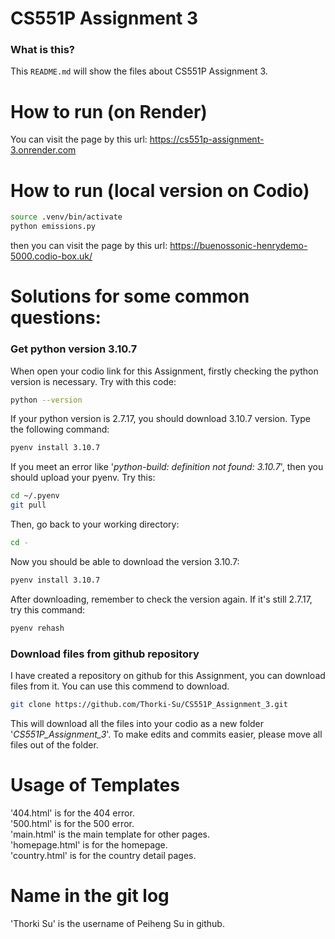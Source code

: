 # CS551P Assignment 3

### What is this?
This `README.md` will show the files about CS551P Assignment 3.

# How to run (on Render)
You can visit the page by this url: https://cs551p-assignment-3.onrender.com

# How to run (local version on Codio)
```bash
source .venv/bin/activate
python emissions.py
```
then you can visit the page by this url: https://buenossonic-henrydemo-5000.codio-box.uk/

# Solutions for some common questions:
### Get python version 3.10.7
When open your codio link for this Assignment, firstly checking the python version is necessary. Try with this code:
```bash 
python --version
```
If your python version is 2.7.17, you should download 3.10.7 version. Type the following command:
```bash
pyenv install 3.10.7
```
If you meet an error like '*python-build: definition not found: 3.10.7*', then you should upload your pyenv. Try this:
```bash
cd ~/.pyenv
git pull
```
Then, go back to your working directory:
```bash
cd -
```
Now you should be able to download the version 3.10.7:
```bash
pyenv install 3.10.7
```
After downloading, remember to check the version again. If it's still 2.7.17, try this command:
```bash
pyenv rehash
```

### Download files from github repository
I have created a repository on github for this Assignment, you can download files from it. You can use this commend to download.
```bash
git clone https://github.com/Thorki-Su/CS551P_Assignment_3.git
```
This will download all the files into your codio as a new folder '*CS551P_Assignment_3*'. To make edits and commits easier, please move all files out of the folder.

# Usage of Templates
'404.html' is for the 404 error.   
'500.html' is for the 500 error.   
'main.html' is the main template for other pages.   
'homepage.html' is for the homepage.   
'country.html' is for the country detail pages.   

# Name in the git log
'Thorki Su' is the username of Peiheng Su in github.